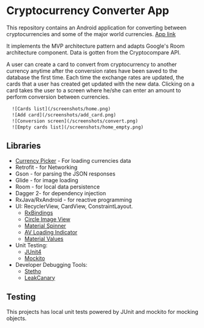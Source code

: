 # Cryptocurrency Converter App

This repository contains an Android application for converting between cryptocurrencies and some of the major world currencies.   [App link](https://drive.google.com/open?id=1yrS6j736p9nLUrxtIf1In9FEbm6uVla2)

It implements the MVP architecture pattern and adapts Google's Room architecture component.
Data is gotten from the Cryptocompare API.

A user can create a card to convert from cryptocurrency to another currency anytime after the conversion rates have been saved
to the database the first time. Each time the exchange rates are updated, the cards that a user has created get updated with the new data.  Clicking on a card takes the user to a screen where he/she can enter an amount to perform conversion between currencies.

      ![Cards list](/screenshots/home.png)
      ![Add card](/screenshots/add_card.png)
      ![Conversion screen](/screenshots/convert.png)
      ![Empty cards list](/screenshots/home_empty.png)
    
 ## Libraries
 * [Currency Picker](https://github.com/midorikocak/currency-picker-android) - For loading currencies data
 * Retrofit - for Networking
 * Gson - for parsing the JSON responses
 * Glide - for image loading
 * Room - for local data persistence
 * Dagger 2- for dependency injection
 * RxJava/RxAndroid - for reactive programming
 * UI: RecyclerView, CardView, ConstraintLayout.
    * [RxBindings](https://github.com/JakeWharton/RxBinding)
    * [Circle Image View](https://github.com/hdodenhof/CircleImageView)
    * [Material Spinner](https://github.com/ganfra/MaterialSpinner)
    * [AV Loading Indicator](https://github.com/81813780/AVLoadingIndicatorView)
    * [Material Values](https://github.com/AoDevBlue/MaterialValues)
 * Unit Testing:
    * [JUnit4](https://github.com/junit-team/junit4)
    * [Mockito](https://github.com/mockito/mockito)
 * Developer Debugging Tools:
    * [Stetho](https://github.com/facebook/stetho)
    * [LeakCanary](https://github.com/square/leakcanary)
  
 ## Testing
 This projects has local unit tests powered by JUnit and mockito for mocking objects.



